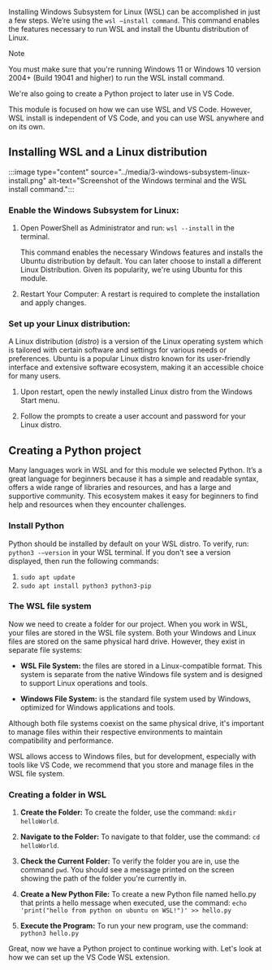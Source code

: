 Installing Windows Subsystem for Linux (WSL) can be accomplished in just a few steps. We’re using the `wsl –install command`. This command enables the features necessary to run WSL and install the Ubuntu distribution of Linux.

> [!NOTE]
> You must make sure that you're running Windows 11 or Windows 10 version 2004+ (Build 19041 and higher) to run the WSL install command.

We're also going to create a Python project to later use in VS Code.

This module is focused on how we can use WSL and VS Code. However, WSL install is independent of VS Code, and you can use WSL anywhere and on its own.

## Installing WSL and a Linux distribution 

:::image type="content" source="../media/3-windows-subsystem-linux-install.png" alt-text="Screenshot of the Windows terminal and the WSL install command.":::

### Enable the Windows Subsystem for Linux: 

1. Open PowerShell as Administrator and run: `wsl --install` in the terminal.

    This command enables the necessary Windows features and installs the Ubuntu distribution by default. You can later choose to install a different Linux Distribution. Given its popularity, we're using Ubuntu for this module.  

2. Restart Your Computer: A restart is required to complete the installation and apply changes. 

### Set up your Linux distribution: 

A Linux distribution (*distro*) is a version of the Linux operating system which is tailored with certain software and settings for various needs or preferences. Ubuntu is a popular Linux distro known for its user-friendly interface and extensive software ecosystem, making it an accessible choice for many users. 

1. Upon restart, open the newly installed Linux distro from the Windows Start menu. 

2. Follow the prompts to create a user account and password for your Linux distro. 

## Creating a Python project

Many languages work in WSL and for this module we selected Python. It’s a great language for beginners because it has a simple and readable syntax, offers a wide range of libraries and resources, and has a large and supportive community. This ecosystem makes it easy for beginners to find help and resources when they encounter challenges.

### Install Python 

Python should be installed by default on your WSL distro. To verify, run: `python3 -–version` in your WSL terminal. If you don't see a version displayed, then run the following commands:

1. `sudo apt update`
2. `sudo apt install python3 python3-pip` 

### The WSL file system 

Now we need to create a folder for our project. When you work in WSL, your files are stored in the WSL file system. Both your Windows and Linux files are stored on the same physical hard drive. However, they exist in separate file systems:

- **WSL File System:** the files are stored in a Linux-compatible format. This system is separate from the native Windows file system and is designed to support Linux operations and tools. 

- **Windows File System:** is the standard file system used by Windows, optimized for Windows applications and tools. 
 
Although both file systems coexist on the same physical drive, it's important to manage files within their respective environments to maintain compatibility and performance. 

WSL allows access to Windows files, but for development, especially with tools like VS Code, we recommend that you store and manage files in the WSL file system.

### Creating a folder in WSL 

1. **Create the Folder:** To create the folder, use the command: `mkdir helloWorld`. 

2. **Navigate to the Folder:** To navigate to that folder, use the command: `cd helloWorld`.

3. **Check the Current Folder:** To verify the folder you are in, use the command `pwd`. You should see a message printed on the screen showing the path of the folder you're currently in. 

4. **Create a New Python File:** To create a new Python file named hello.py that prints a hello message when executed, use the command: `echo 'print("hello from python on ubuntu on WSL!")' >> hello.py` 

5. **Execute the Program:** To run your new program, use the command: `python3 hello.py`

Great, now we have a Python project to continue working with. Let's look at how we can set up the VS Code WSL extension.